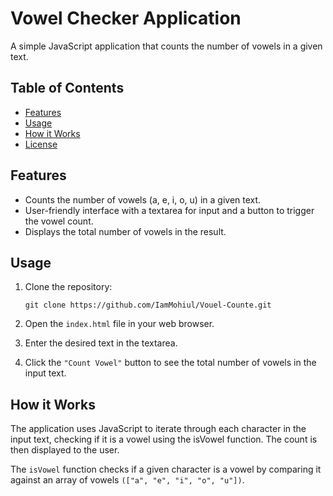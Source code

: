 # Vowel Checker Application

A simple JavaScript application that counts the number of vowels in a given text.

## Table of Contents

- [Features](#features)
- [Usage](#usage)
- [How it Works](#how-it-works)
- [License](#license)

## Features

- Counts the number of vowels (a, e, i, o, u) in a given text.
- User-friendly interface with a textarea for input and a button to trigger the vowel count.
- Displays the total number of vowels in the result.

## Usage

1. Clone the repository:

   `git clone https://github.com/IamMohiul/Vouel-Counte.git`
2. Open the `index.html` file in your web browser.
3. Enter the desired text in the textarea.
4. Click the `"Count Vowel"` button to see the total number of vowels in the input text.

## How it Works
The application uses JavaScript to iterate through each character in the input text, checking if it is a vowel using the isVowel function. The count is then displayed to the user.

The `isVowel` function checks if a given character is a vowel by comparing it against an array of vowels `(["a", "e", "i", "o", "u"])`.
